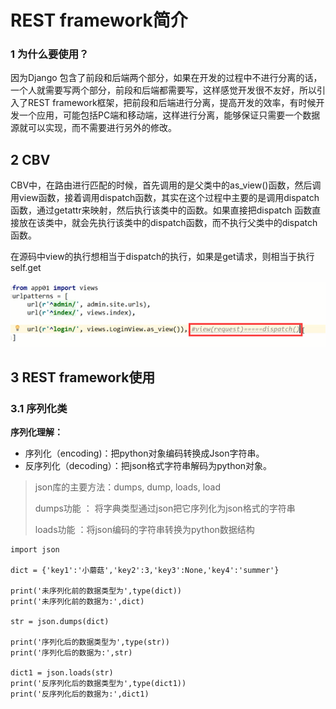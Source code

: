 # REST framework简介

### 1 为什么要使用？

因为Django 包含了前段和后端两个部分，如果在开发的过程中不进行分离的话，一个人就需要写两个部分，前段和后端都需要写，这样感觉开发很不友好，所以引入了REST framework框架，把前段和后端进行分离，提高开发的效率，有时候开发一个应用，可能包括PC端和移动端，这样进行分离，能够保证只需要一个数据源就可以实现，而不需要进行另外的修改。

## 2 CBV

CBV中，在路由进行匹配的时候，首先调用的是父类中的as_view()函数，然后调用view函数，接着调用dispatch函数，其实在这个过程中主要的是调用dispatch函数，通过getattr来映射，然后执行该类中的函数。如果直接把dispatch 函数直接放在该类中，就会先执行该类中的dispatch函数，而不执行父类中的dispatch函数。

在源码中view的执行想相当于dispatch的执行，如果是get请求，则相当于执行self.get

![1540266626132](image\cbv.png)

## 3 REST framework使用

### 3.1 序列化类

**序列化理解：**

- 序列化（encoding)：把python对象编码转换成Json字符串。
- 反序列化（decoding）：把json格式字符串解码为python对象。 

> json库的主要方法：dumps, dump, loads, load 
>
> dumps功能 ： 将字典类型通过json把它序列化为json格式的字符串 
>
> loads功能 ：将json编码的字符串转换为python数据结构 

```
import json

dict = {'key1':'小蘑菇','key2':3,'key3':None,'key4':'summer'}

print('未序列化前的数据类型为',type(dict))
print('未序列化前的数据为:',dict)

str = json.dumps(dict)

print('序列化后的数据类型为',type(str))
print('序列化后的数据为:',str)

dict1 = json.loads(str)
print('反序列化后的数据类型为',type(dict1))
print('反序列化后的数据为:',dict1)
```

